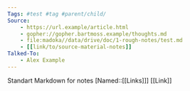 ```yaml
---
Tags: #test #tag #parent/child/
Source:
    - https://url.example/article.html
    - gopher://gopher.bartmoss.example/thoughts.md
    - file:madoka//data/drive/doc/1-rough-notes/test.md
    - [[link/to/source-material-notes]]
Talked-To:
    - Alex Example
---
```

Standart Markdown for notes
[Named::[[Links]]]
[[Link]]

